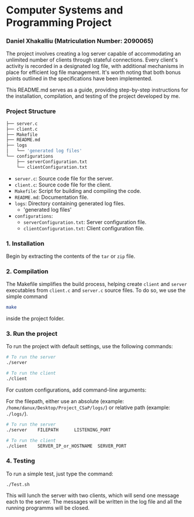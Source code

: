 # Computer Systems and Programming Project

### Daniel Xhakalliu (Matriculation Number: 2090065)

The project involves creating a log server capable of accommodating an unlimited number of clients through stateful connections. Every client's activity is recorded in a designated log file, with additional mechanisms in place for efficient log file management. It's worth noting that both bonus points outlined in the specifications have been implemented.

This README.md serves as a guide, providing step-by-step instructions for the installation, compilation, and testing of the project developed by me.

### Project Structure

```bash
├── server.c
├── client.c
├── Makefile
├── README.md
├── logs
│   └── 'generated log files'
└── configurations
    ├── serverConfiguration.txt
    └── clientConfiguration.txt
```

- `server.c`: Source code file for the server.
- `client.c`: Source code file for the client.
- `Makefile`: Script for building and compiling the code.
- `README.md`: Documentation file.
- `logs`: Directory containing generated log files.
  - 'generated log files'
- `configurations`:
  - `serverConfiguration.txt`: Server configuration file.
  - `clientConfiguration.txt`: Client configuration file.

### 1. Installation

Begin by extracting the contents of the `tar` or `zip` file.

### 2. Compilation

The Makefile simplifies the build process, helping create `client` and `server` executables from `client.c` and `server.c` source files.
To do so, we use the simple command

```bash
make
```

inside the project folder.

### 3. Run the project

To run the project with default settings, use the following commands:

```bash
# To run the server
./server

# To run the client
./client
```

For custom configurations, add command-line arguments:

For the filepath, either use an absolute (example: `/home/danux/Desktop/Project_CSaP/logs/`) or relative path (example: `./logs/`).

```bash
# To run the server
./server    FILEPATH      LISTENING_PORT

# To run the client
./client    SERVER_IP_or_HOSTNAME  SERVER_PORT
```

### 4. Testing

To run a simple test, just type the command:

```
./Test.sh
```

This will lunch the server with two clients, which will send one message each to the server. The messages will be written in the log file and all the running programms will be closed.
